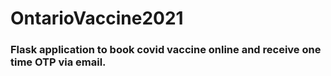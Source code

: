 # OntarioVaccine2021

### Flask application to book covid vaccine online and receive one time OTP via email.

